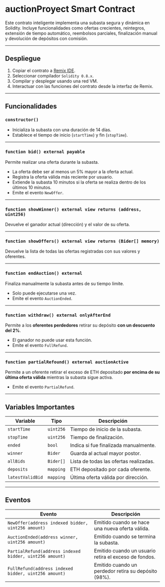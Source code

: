 # auctionProyect Smart Contract

Este contrato inteligente implementa una subasta segura y dinámica en Solidity. Incluye funcionalidades como ofertas crecientes, reintegros, extensión de tiempo automático, reembolsos parciales, finalización manual y devolución de depósitos con comisión.

---

## Despliegue

1. Copiar el contrato a [Remix IDE](https://remix.ethereum.org).
2. Seleccionar compilador `Solidity 0.8.x`.
3. Compilar y desplegar usando una red VM.
4. Interactuar con las funciones del contrato desde la interfaz de Remix.

---

## Funcionalidades

### `constructor()`

- Inicializa la subasta con una duración de 14 días.
- Establece el tiempo de inicio (`startTime`) y fin (`stopTime`).

---

### `function bid() external payable`

Permite realizar una oferta durante la subasta.

- La oferta debe ser al menos un 5% mayor a la oferta actual.
- Registra la oferta válida más reciente por usuario.
- Extiende la subasta 10 minutos si la oferta se realiza dentro de los últimos 10 minutos.
- Emite el evento `NewOffer`.

---

### `function showWinner() external view returns (address, uint256)`

Devuelve el ganador actual (dirección) y el valor de su oferta.

---

### `function showOffers() external view returns (Bider[] memory)`

Devuelve la lista de todas las ofertas registradas con sus valores y oferentes.

---

### `function endAuction() external`

Finaliza manualmente la subasta antes de su tiempo límite.

- Solo puede ejecutarse una vez.
- Emite el evento `AuctionEnded`.

---

### `function withdraw() external onlyAfterEnd`

Permite a los **oferentes perdedores** retirar su depósito **con un descuento del 2%**.

- El ganador no puede usar esta función.
- Emite el evento `FullRefund`.

---

### `function partialRefound() external auctionActive`

Permite a un oferente retirar el exceso de ETH depositado **por encima de su última oferta válida** mientras la subasta sigue activa.

- Emite el evento `PartialRefund`.

---

## Variables Importantes

| Variable | Tipo | Descripción |
|----------|------|-------------|
| `startTime` | `uint256` | Tiempo de inicio de la subasta. |
| `stopTime` | `uint256` | Tiempo de finalización. |
| `ended` | `bool` | Indica si fue finalizada manualmente. |
| `winner` | `Bider` | Guarda al actual mayor postor. |
| `allBids` | `Bider[]` | Lista de todas las ofertas realizadas. |
| `deposits` | `mapping` | ETH depositado por cada oferente. |
| `latestValidBid` | `mapping` | Última oferta válida por dirección. |

---

## Eventos

| Evento | Descripción |
|--------|-------------|
| `NewOffer(address indexed bidder, uint256 amount)` | Emitido cuando se hace una nueva oferta válida. |
| `AuctionEnded(address winner, uint256 amount)` | Emitido cuando se termina la subasta. |
| `PartialRefund(address indexed bidder, uint256 amount)` | Emitido cuando un usuario retira el exceso de fondos. |
| `FullRefund(address indexed bidder, uint256 amount)` | Emitido cuando un perdedor retira su depósito (98%). |


